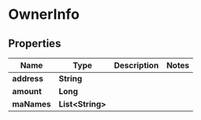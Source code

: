 

# OwnerInfo


## Properties

| Name | Type | Description | Notes |
|------------ | ------------- | ------------- | -------------|
|**address** | **String** |  |  |
|**amount** | **Long** |  |  |
|**maNames** | **List&lt;String&gt;** |  |  |



